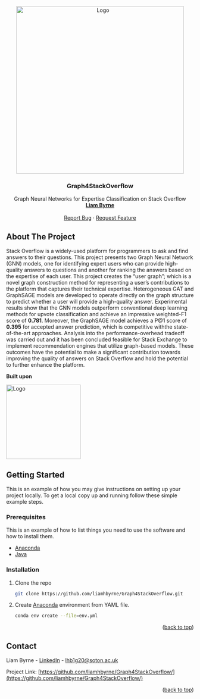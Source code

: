 <!-- PROJECT LOGO -->
<a name="readme-top"></a>
<br />
<div align="center">
  <a href="https://github.com/github_username/repo_name">
    <img src="https://user-images.githubusercontent.com/47918966/235481977-d0f1269c-a353-4153-935d-9aa24af71538.png" alt="Logo" width="450" height="450">
  </a>
  
<h3 align="center">Graph4StackOverflow</h3>

  <p align="center">
    Graph Neural Networks for Expertise Classification on Stack Overflow
    <br />
    <a href="https://www.linkedin.com/in/liam-h-byrne/"><strong>Liam Byrne</strong></a>
    <br />
    <br />
    <a href="https://github.com/liamhbyrne/Graph4StackOverflow/issues">Report Bug</a>
    ·
    <a href="https://github.com/liamhbyrne/Graph4StackOverflow/issues">Request Feature</a>
  </p>
</div>



<!-- ABOUT THE PROJECT -->
## About The Project

Stack Overflow is a widely-used platform for programmers to ask and find answers to their questions. This project presents two Graph Neural Network (GNN) models, one for identifying expert users who can provide high-quality answers to questions and another for ranking the answers based on the expertise of each user. This project creates the “user graph”; which is a novel graph construction method for representing a user’s contributions to the platform that captures their technical expertise. Heterogeneous GAT and GraphSAGE models are developed to operate directly on the graph structure to predict whether a user will provide a high-quality answer. Experimental results show that the GNN models outperform conventional deep learning methods for upvote classification and achieve an impressive weighted-F1 score of **0.781**. Moreover, the GraphSAGE model achieves a P@1 score of **0.395** for accepted answer prediction, which is competitive withthe state-of-the-art approaches. Analysis into the performance-overhead tradeoff was carried out and it has been concluded feasible for Stack Exchange to implement recommendation engines that utilize graph-based models. These outcomes have the potential to make a significant contribution towards improving the quality of answers on Stack Overflow and hold the potential to further enhance the platform.

**Built upon** 
<div align="left">
    <a href="https://pytorch-geometric.readthedocs.io/en/latest/">
    <img src="https://user-images.githubusercontent.com/47918966/235497060-b49ab9e1-f495-48a1-8360-086992594996.png" alt="Logo" width="200" >
  </a>
</div>




<!-- GETTING STARTED -->
## Getting Started

This is an example of how you may give instructions on setting up your project locally.
To get a local copy up and running follow these simple example steps.

### Prerequisites

This is an example of how to list things you need to use the software and how to install them.
* [Anaconda](https://www.anaconda.com/)
* [Java](https://www.java.com/en/)

### Installation

1. Clone the repo
   ```sh
   git clone https://github.com/liamhbyrne/Graph4StackOverflow.git
   ```
   
2. Create [Anaconda](https://www.anaconda.com/) environment from YAML file.
   ```sh
   conda env create --file=env.yml
   ```


<p align="right">(<a href="#readme-top">back to top</a>)</p>

<!-- CONTACT -->
## Contact

Liam Byrne - [LinkedIn](https://www.linkedin.com/in/liam-h-byrne/) - lhb1g20@soton.ac.uk

Project Link: [https://github.com/liamhbyrne/Graph4StackOverflow/](https://github.com/liamhbyrne/Graph4StackOverflow/)

<p align="right">(<a href="#readme-top">back to top</a>)</p>
